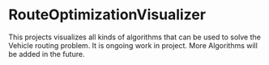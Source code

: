 # RouteOptimizationVisualizer

This projects visualizes all kinds of algorithms that can be used to solve the Vehicle routing problem.
It is ongoing work in project. More Algorithms will be added in the future.

